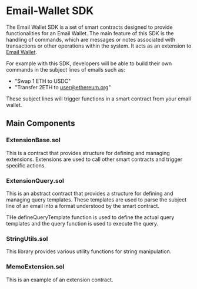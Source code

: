 # Email-Wallet SDK

The Email Wallet SDK is a set of smart contracts designed to provide functionalities for an Email Wallet. The main feature of this SDK is the handling of commands, which are messages or notes associated with transactions or other operations within the system. It acts as an extension to [Email Wallet](https://www.emailwallet.org).

For example with this SDK, developers will be able to build their own commands in the subject lines of emails such as:

* "Swap 1 ETH to USDC"
* "Transfer 2ETH to user@ethereum.org"

These subject lines will trigger functions in a smart contract from your email wallet.

## Main Components

### ExtensionBase.sol

This is a contract that provides structure for defining and managing extensions. Extensions are used to call other smart contracts and trigger specific actions.

### ExtensionQuery.sol

This is an abstract contract that provides a structure for defining and managing query templates. These templates are used to parse the subject line of an email into a format understood by the smart contract.

THe defineQueryTemplate function is used to define the actual query templates and the query function is used to execute the query.

### StringUtils.sol

This library provides various utility functions for string manipulation.

### MemoExtension.sol

This is an example of an extension contract.

